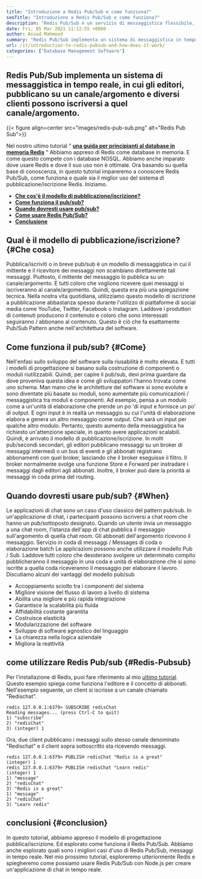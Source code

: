 ```yaml
---
title: "Introduzione a Redis Pub/Sub e come funziona?" 
seoTitle: "Introduzione a Redis Pub/Sub e come funziona?" 
description: "Redis Pub/Sub è un servizio di messaggistica flessibile, affidabile e in tempo reale per applicazioni indipendenti da pubblicare e iscriversi a eventi asincroni." 
date: Fri, 05 Mar 2021 11:12:55 +0000
author: Assad Mahmood
summary: "Redis Pub/Sub implementa un sistema di messaggistica in tempo reale, in cui gli editori, pubblicano su un canale/argomento e diversi clienti possono iscriversi a quel canale/argomento." 
url: /it/introduction-to-redis-pubsub-and-how-does-it-work/
categories: ['Database Management Software']
---
```


## Redis Pub/Sub implementa un sistema di messaggistica in tempo reale, in cui gli editori, pubblicano su un canale/argomento e diversi clienti possono iscriversi a quel canale/argomento.

{{< figure align=center src="images/redis-pub-sub.png" alt="Redis Pub Sub">}}

Nel nostro ultimo tutorial " **[una guida per principianti al database in memoria Redis][1]** " Abbiamo appreso di Redis come database in memoria. E come questo compete con i database NOSQL. Abbiamo anche imparato dove usare Redis e dove il suo uso non è ottimale. Ora basando su quella base di conoscenza, in questo tutorial impareremo a conoscere Redis Pub/Sub, come funziona e quale sia il miglior uso del sistema di pubblicazione/iscrizione Redis. Iniziamo.
  * **[Che cos'è il modello di pubblicazione/iscrizione?][2]**
  * **[Come funziona il pub/sub?][3]**
  * **[Quando dovresti usare pub/sub?][4]**
  * **[Come usare Redis Pub/Sub?][5]**
  * **[Conclusione][6]**

## Qual è il modello di pubblicazione/iscrizione?   {#Che cosa}
Pubblica/iscriviti o in breve pub/sub è un modello di messaggistica in cui il mittente e il ricevitore dei messaggi non scambiano direttamente tali messaggi. Piuttosto, il mittente del messaggio lo pubblica su un canale/argomento. E tutti coloro che vogliono ricevere quei messaggi si iscriveranno al canale/argomento. Quindi, questa era più una spiegazione tecnica. Nella nostra vita quotidiana, utilizziamo questo modello di iscrizione a pubblicazione abbastanza spesso durante l'utilizzo di piattaforme di social media come YouTube, Twitter, Facebook o Instagram. Laddove i produttori di contenuti producono il contenuto e coloro che sono interessati seguiranno / abbonano al contenuto. Questo è ciò che fa esattamente Pub/Sub Pattern anche nell'architettura del software.

## Come funziona il pub/sub?   {#Come}
Nell'enfasi sullo sviluppo del software sulla riusabilità è molto elevata. E tutti i modelli di progettazione si basano sulla costruzione di componenti o moduli riutilizzabili. Quindi, per capire il pub/sub, devi prima guardare da dove proveniva questa idea e come gli sviluppatori l'hanno trovata come uno schema.
Man mano che le architetture del software si sono evolute e sono diventate più basate su moduli, sono aumentate più comunicazioni / messaggistica tra moduli e componenti. Ad esempio, pensa a un modulo come a un'unità di elaborazione che prende un po 'di input e fornisce un po' di output. E ogni input è in realtà un messaggio su cui l'unità di elaborazione elabora e genera un altro messaggio come output. Che sarà un input per qualche altro modulo. Pertanto, questo aumento della messaggistica ha richiesto un'attenzione speciale, in quanto avere applicazioni scalabili. Quindi, è arrivato il modello di pubblicazione/iscrizione.
In molti pub/secondi secondari, gli editori pubblicano messaggi su un broker di messaggi intermedi o un bus di eventi e gli abbonati registrano abbonamenti con quel broker, lasciando che il broker eseguisse il filtro. Il broker normalmente svolge una funzione Store e Forward per instradare i messaggi dagli editori agli abbonati. Inoltre, il broker può dare la priorità ai messaggi in coda prima del routing.

## **Quando dovresti usare pub/sub?**    {#When}
Le applicazioni di chat sono un caso d'uso classico del pattern pub/sub. In un'applicazione di chat, i partecipanti possono iscriversi a chat room che hanno un pub/sottoposto designato. Quando un utente invia un messaggio a una chat room, l'istanza dell'app di chat pubblica il messaggio sull'argomento di quella chat room. Gli abbonati dell'argomento ricevono il messaggio.
Servizio in coda di messaggi / Messages di coda o elaborazione batch Le applicazioni possono anche utilizzare il modello Pub / Sub. Laddove tutti coloro che desiderano svolgere un determinato compito pubblicheranno il messaggio in una coda e unità di elaborazione che si sono iscritte a quella coda riceveranno il messaggio per elaborare il lavoro.
Discutiamo alcuni dei vantaggi del modello pub/sub
  * Accoppiamento sciolto tra i componenti del sistema
  * Migliore visione del flusso di lavoro a livello di sistema
  * Abilita una migliore e più rapida integrazione
  * Garantisce la scalabilità più fluida
  * Affidabilità costante garantita
  * Costruisce elasticità
  * Modularizzazione del software
  * Sviluppo di software agnostico del linguaggio
  * La chiarezza nella logica aziendale
  * Migliora la reattività

## come utilizzare Redis Pub/sub   {#Redis-Pubsub}
Per l'installazione di Redis, puoi fare riferimento al mio [ultimo tutorial][1]. Questo esempio spiega come funziona l'editore e il concetto di abbonati. Nell'esempio seguente, un client si iscrisse a un canale chiamato "Redischat".
```
redis 127.0.0.1:6379> SUBSCRIBE redisChat  
Reading messages... (press Ctrl-C to quit) 
1) "subscribe" 
2) "redisChat" 
3) (integer) 1 
```
Ora, due client pubblicano i messaggi sullo stesso canale denominato "Redischat" e il client sopra sottoscritto sta ricevendo messaggi.
```
redis 127.0.0.1:6379> PUBLISH redisChat "Redis is a great"  
(integer) 1  
redis 127.0.0.1:6379> PUBLISH redisChat "Learn redis"  
(integer) 1   
1) "message" 
2) "redisChat" 
3) "Redis is a great" 
1) "message" 
2) "redisChat" 
3) "Learn redis" 

```

## conclusioni   {#conclusion}
In questo tutorial, abbiamo appreso il modello di progettazione pubblica/iscrizione. Ed esplorato come funziona il Redis Pub/Sub. Abbiamo anche esplorato quali sono i migliori casi d'uso di Redis Pub/Sub, messaggi in tempo reale. Nel mio prossimo tutorial, esploreremo ulteriormente Redis e spiegheremo come possiamo usare Redis Pub/Sub con Node.js per creare un'applicazione di chat in tempo reale.

  
[1]: https://blog.containerize.com/database-management-software/a-beginners-guide-to-redis-in-memory-database/
[2]: #what
[3]: #how
[4]: #when
[5]: #redis-pubsub
[6]: #conclusion
